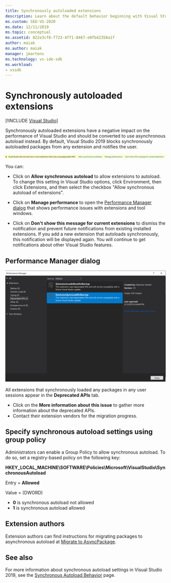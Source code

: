 ```yaml
---
title: Synchronously autoloaded extensions
description: Learn about the default behavior beginning with Visual Studio 2019, which blocks synchronously autoloaded packages from any extension.
ms.custom: SEO-VS-2020
ms.date: 12/11/2019
ms.topic: conceptual
ms.assetid: 822e3cf8-f723-4ff1-8467-e0fb42358a1f
author: maiak
ms.author: maiak
manager: jmartens
ms.technology: vs-ide-sdk
ms.workload:
- vssdk
---
```

# Synchronously autoloaded extensions

 [!INCLUDE [Visual Studio](~/includes/applies-to-version/vs-windows-only.md)]

Synchronously autoloaded extensions have a negative impact on the performance of Visual Studio and should be converted to use asynchronous autoload instead. By default, Visual Studio 2019 blocks synchronously autoloaded packages from any extension and notifies the user.

![extension compatibility warning](media/extension-compatibility-warning-16-1.png.png)

You can:

- Click on **Allow synchronous autoload** to allow extensions to autoload. To change this setting in Visual Studio options, click Environment, then click Extensions, and then select the checkbox "Allow synchronous autoload of extensions". 

- Click on **Manage performance** to open the [Performance Manager dialog](#performance-manager-dialog) that shows performance issues with extensions and tool windows.

- Click on **Don't show this message for current extensions** to dismiss the notification and prevent future notifications from existing installed extensions. If you add a new extension that autoloads synchronously, this notification will be displayed again. You will continue to get notifications about other Visual Studio features.

## Performance Manager dialog

![performance manager dialog](media/performance-manager.png)

All extensions that synchronously loaded any packages in any user sessions appear in the **Deprecated APIs** tab.

* Click on the **More information about this issue** to gather more information about the deprecated APIs.
* Contact their extension vendors for the migration progress.

## Specify synchronous autoload settings using group policy

Administrators can enable a Group Policy to allow synchronous autoload. To do so, set a registry-based policy on the following key:

**HKEY_LOCAL_MACHINE\SOFTWARE\Policies\Microsoft\VisualStudio\SynchronousAutoload**

Entry = **Allowed**

Value = (DWORD)
* **0** is synchronous autoload not allowed
* **1** is synchronous autoload allowed

## Extension authors
Extension authors can find instructions for migrating packages to asynchronous autoload at [Migrate to AsyncPackage](https://github.com/Microsoft/VSSDK-Extensibility-Samples/tree/master/AsyncPackageMigration).

## See also
For more information about synchronous autoload settings in Visual Studio 2019, see the [Synchronous Autoload Behavior](https://devblogs.microsoft.com/visualstudio/updates-to-synchronous-autoload-of-extensions-in-visual-studio-2019/) page.
